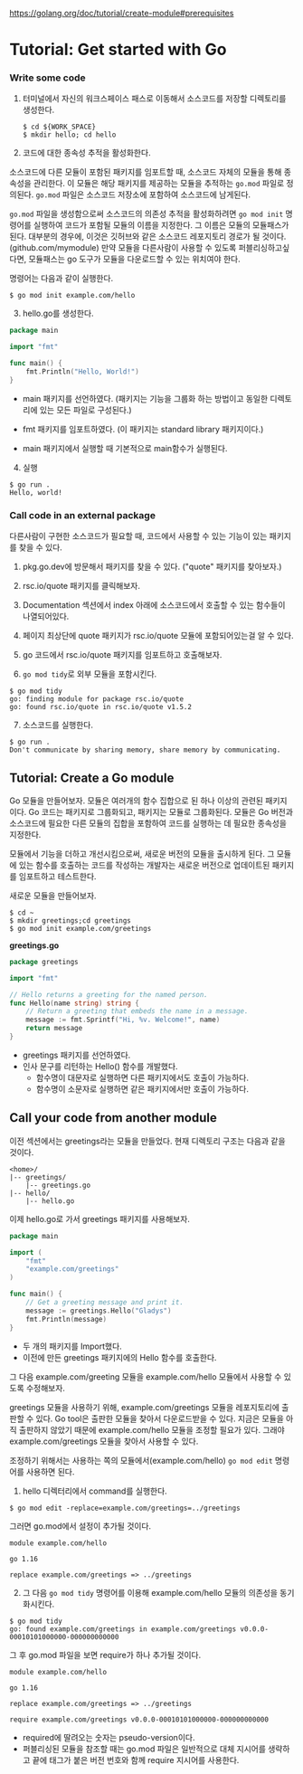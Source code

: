 

https://golang.org/doc/tutorial/create-module#prerequisites



# Tutorial: Get started with Go



### Write some code

1. 터미널에서 자신의 워크스페이스 패스로 이동해서 소스코드를 저장할 디렉토리를 생성한다.

   ```shell
   $ cd ${WORK_SPACE}
   $ mkdir hello; cd hello
   ```

2. 코드에 대한 종속성 추적을 활성화한다.

소스코드에 다른 모듈이 포함된 패키지를 임포트할 때, 소스코드 자체의 모듈을 통해 종속성을 관리한다. 이 모듈은 해당 패키지를 제공하는 모듈을 추적하는 `go.mod` 파일로 정의된다. `go.mod` 파일은 소스코드 저장소에 포함하여 소스코드에 남게된다.

`go.mod` 파일을 생성함으로써 소스코드의 의존성 추적을 활성화하려면  `go mod init` 명령어를 실행하여 코드가 포함될 모듈의 이름을 지정한다. 그 이름은 모듈의 모듈패스가 된다. 대부분의 경우에, 이것은 깃허브와 같은 소스코드 레포지토리 경로가 될 것이다. (github.com/mymodule) 만약 모듈을 다른사람이 사용할 수 있도록 퍼블리싱하고싶다면, 모듈패스는 go 도구가 모듈을 다운로드할 수 있는 위치여야 한다.

명령어는 다음과 같이 실행한다.

```shell
$ go mod init example.com/hello
```

3. hello.go를 생성한다.

```go
package main

import "fmt"

func main() {
    fmt.Println("Hello, World!")
}
```

* main 패키지를 선언하였다. (패키지는 기능을 그룹화 하는 방법이고 동일한 디렉토리에 있는 모든 파일로 구성된다.)
* fmt 패키지를 임포트하였다. (이 패키지는 standard library 패키지이다.)

* main 패키지에서 실행할 때 기본적으로 main함수가 실행된다.

4. 실행

```shell
$ go run .
Hello, world!
```



### Call code in an external package

다른사람이 구현한 소스코드가 필요할 때, 코드에서 사용할 수 있는 기능이 있는 패키지를 찾을 수 있다.

1. pkg.go.dev에 방문해서 패키지를 찾을 수 있다. ("quote" 패키지를 찾아보자.)

2. rsc.io/quote 패키지를 클릭해보자.
3. Documentation 섹션에서 index 아래에 소스코드에서 호출할 수 있는 함수들이 나열되어있다. 
4. 페이지 최상단에 quote 패키지가 rsc.io/quote 모듈에 포함되어있는걸 알 수 있다.

5. go 코드에서 rsc.io/quote 패키지를 임포트하고 호출해보자.
6. `go mod tidy`로 외부 모듈을 포함시킨다.

```shell
$ go mod tidy
go: finding module for package rsc.io/quote
go: found rsc.io/quote in rsc.io/quote v1.5.2
```

7. 소스코드를 실행한다.

```shell
$ go run .
Don't communicate by sharing memory, share memory by communicating.
```



## Tutorial: Create a Go module

Go 모듈을 만들어보자. 모듈은 여러개의 함수 집합으로 된 하나 이상의 관련된 패키지이다. Go 코드는 패키지로 그룹화되고, 패키지는 모듈로 그룹화된다. 모듈은 Go 버전과 소스코드에 필요한 다른 모듈의 집합을 포함하여 코드를 실행하는 데 필요한 종속성을 지정한다. 

모듈에서 기능을 더하고 개선시킴으로써, 새로운 버전의 모듈을 출시하게 된다. 그 모듈에 있는 함수를 호출하는 코드를 작성하는 개발자는 새로운 버전으로 업데이트된 패키지를 임포트하고 테스트한다.  

새로운 모듈을 만들어보자.

```shell
$ cd ~
$ mkdir greetings;cd greetings
$ go mod init example.com/greetings
```

**greetings.go**

```go
package greetings

import "fmt"

// Hello returns a greeting for the named person.
func Hello(name string) string {
    // Return a greeting that embeds the name in a message.
    message := fmt.Sprintf("Hi, %v. Welcome!", name)
    return message
}
```

* greetings 패키지를 선언하였다.
* 인사 문구를 리턴하는 Hello() 함수를 개발했다.
  * 함수명이 대문자로 실행하면 다른 패키지에서도 호출이 가능하다.
  * 함수명이 소문자로 실행하면 같은 패키지에서만 호출이 가능하다.



## Call your code from another module

이전 섹션에서는 greetings라는 모듈을 만들었다. 현재 디렉토리 구조는 다음과 같을 것이다.

```
<home>/
|-- greetings/
    |-- greetings.go
|-- hello/
    |-- hello.go
```

이제 hello.go로 가서 greetings 패키지를 사용해보자.

```go
package main

import (
    "fmt"
    "example.com/greetings"
)

func main() {
    // Get a greeting message and print it.
    message := greetings.Hello("Gladys")
    fmt.Println(message)
}
```

* 두 개의 패키지를 Import했다. 
* 이전에 만든 greetings 패키지에의 Hello 함수를 호출한다.



그 다음 example.com/greeting 모듈을 example.com/hello 모듈에서 사용할 수 있도록 수정해보자.

greetings 모듈을 사용하기 위해, example.com/greetings 모듈을 레포지토리에 출판할 수 있다. Go tool은 출판한 모듈을 찾아서 다운로드받을 수 있다. 지금은 모듈을 아직 출판하지 않았기 때문에 example.com/hello 모듈을 조정할 필요가 있다. 그래야 example.com/greetings 모듈을 찾아서 사용할 수 있다.

조정하기 위해서는 사용하는 쪽의 모듈에서(example.com/hello) `go mod edit` 명령어를 사용하면 된다. 

1. hello 디렉터리에서 command를 실행한다.

```shell
$ go mod edit -replace=example.com/greetings=../greetings
```

그러면 go.mod에서 설정이 추가될 것이다.

```
module example.com/hello

go 1.16

replace example.com/greetings => ../greetings
```

2. 그 다음 `go mod tidy` 명령어를 이용해 example.com/hello 모듈의 의존성을 동기화시킨다. 

```shell
$ go mod tidy
go: found example.com/greetings in example.com/greetings v0.0.0-00010101000000-000000000000
```

그 후 go.mod 파일을 보면 require가 하나 추가될 것이다.

```
module example.com/hello

go 1.16

replace example.com/greetings => ../greetings

require example.com/greetings v0.0.0-00010101000000-000000000000
```

* required에 딸려오는 숫자는 pseudo-version이다. 
* 퍼블리싱된 모듈을 참조할 때는 go.mod 파일은 일반적으로 대체 지시어를 생략하고 끝에 태그가 붙은 버전 번호와 함께 require 지시어를 사용한다.

